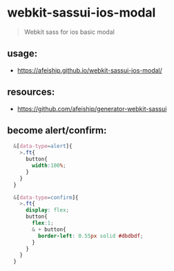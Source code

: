 # webkit-sassui-ios-modal
> Webkit sass for ios basic modal

## usage:
+ https://afeiship.github.io/webkit-sassui-ios-modal/

## resources:
+ https://github.com/afeiship/generator-webkit-sassui

## become alert/confirm:
```scss
  &[data-type=alert]{
    >.ft{
      button{
        width:100%;
      }
    }
  }

  &[data-type=confirm]{
    >.ft{
      display: flex;
      button{
        flex:1;
        & + button{
          border-left: 0.55px solid #dbdbdf;
        }
      }
    }
  }
```